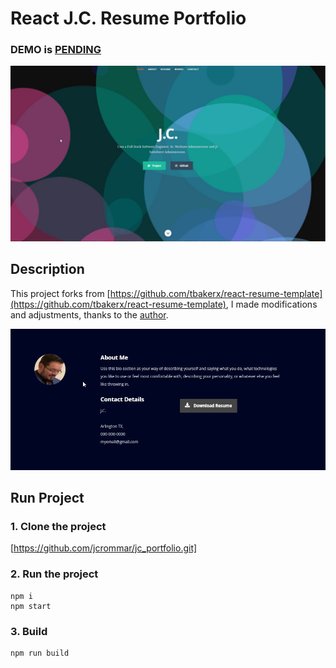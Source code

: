 # React J.C. Resume Portfolio

### DEMO is [PENDING](https://github.com/jcrommar/jc_portfolio/blob/master/README.md)

![img](https://github.com/jcrommar/jc_portfolio/blob/master/public/images/img.jpg?raw=true)

## Description
This project forks from [https://github.com/tbakerx/react-resume-template](https://github.com/tbakerx/react-resume-template), I made modifications and adjustments, thanks to the [author](https://github.com/tbakerx).

![img](https://github.com/jcrommar/jc_portfolio/blob/master/public/images/img2.jpg?raw=true)

## Run Project
### 1. Clone the project
[https://github.com/jcrommar/jc_portfolio.git]

### 2. Run the project
```shell
npm i
npm start
```

### 3. Build
```shell
npm run build
```
